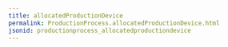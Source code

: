 ```yaml
---
title: allocatedProductionDevice
permalink: ProductionProcess.allocatedProductionDevice.html
jsonid: productionprocess_allocatedproductiondevice
---
```

